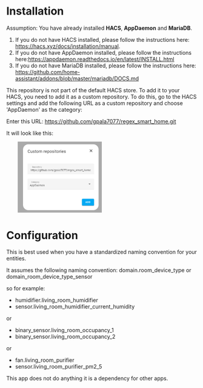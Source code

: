 # Installation

Assumption: You have already installed **HACS**, **AppDaemon** and **MariaDB**.
1. If you do not have HACS installed, please follow the instructions here: https://hacs.xyz/docs/installation/manual.
2. If you do not have AppDaemon installed, please follow the instructions here:https://appdaemon.readthedocs.io/en/latest/INSTALL.html
3. If you do not have MariaDB installed, please follow the instructions here: https://github.com/home-assistant/addons/blob/master/mariadb/DOCS.md


This repository is not part of the default HACS store. To add it to your HACS, you need to add it as a
custom repository. To do this, go to the HACS settings and add the following URL as a custom repository and choose
'AppDaemon' as the category:

Enter this URL: https://github.com/gpala7077/regex_smart_home.git

It will look like this:
  <div style="display: flex; justify-content: space-around;">
  <div><img src="/apps/static/custom_repository.png" alt="Custom Repo" style="width: 50%; max-width: 500px;"/></div>
  </div>



# Configuration
This is best used when you have a standardized naming convention for your entities. 

It assumes the following naming convention:
domain.room_device_type
or 
domain_room_device_type_sensor

so for example:
- humidifier.living_room_humidifier
- sensor.living_room_humidifier_current_humidity

or
- binary_sensor.living_room_occupancy_1
- binary_sensor.living_room_occupancy_2

or 
- fan.living_room_purifier
- sensor.living_room_purifier_pm2_5


This app does not do anything it is a dependency for other apps.
